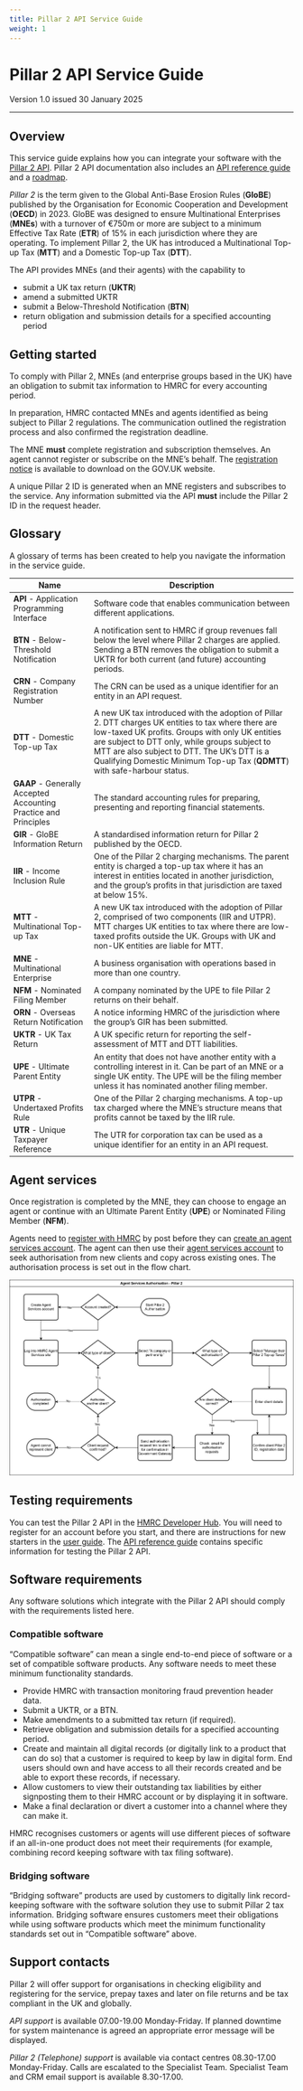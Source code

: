 ```yaml
---
title: Pillar 2 API Service Guide
weight: 1
---
```


# Pillar 2 API Service Guide

Version 1.0 issued 30 January 2025
***

## Overview

This service guide explains how you can integrate your software with the [Pillar 2 API](https://developer.service.hmrc.gov.uk/api-documentation/docs/api/service/pillar2-submission-api/1.0). Pillar 2 API documentation also includes an [API reference guide](https://developer.service.hmrc.gov.uk/api-documentation/docs/api/service/pillar2-submission-api/1.0) and a [roadmap](https://developer.service.hmrc.gov.uk/roadmaps/pillar2-roadmap/).

*Pillar 2* is the term given to the Global Anti-Base Erosion Rules (**GloBE**) published by the Organisation for Economic Cooperation and Development (**OECD**) in 2023. GloBE was designed to ensure Multinational Enterprises (**MNEs**) with a turnover of €750m or more are subject to a minimum Effective Tax Rate (**ETR**) of 15% in each jurisdiction where they are operating. To implement Pillar 2, the UK has introduced a Multinational Top-up Tax (**MTT**) and a Domestic Top-up Tax (**DTT**). 

The API provides MNEs (and their agents) with the capability to

- submit a UK tax return (**UKTR**)
- amend a submitted UKTR
- submit a Below-Threshold Notification (**BTN**)
- return obligation and submission details for a specified accounting period


## Getting started

To comply with Pillar 2, MNEs (and enterprise groups based in the UK) have an obligation to submit tax information to HMRC for every accounting period. 

In preparation, HMRC contacted MNEs and agents identified as being subject to Pillar 2 regulations. The communication outlined the registration process and also confirmed the registration deadline. 

The MNE **must** complete registration and subscription themselves. An agent cannot register or subscribe on the MNE’s behalf. The [registration notice](https://www.gov.uk/government/publications/pillar-2-top-up-taxes-registration-notice-1) is available to download on the GOV.UK website.

A unique Pillar 2 ID is generated when an MNE registers and subscribes to the service. Any information submitted via the API **must** include the Pillar 2 ID in the request header. 



## Glossary

A glossary of terms has been created to help you navigate the information in the service guide. 

<table>
<thead>
<tr>
<th>Name</th>
<th>Description</th>
</tr>
</thead>
<tbody>
<tr>
<td><strong>API</strong> - Application Programming Interface</td>
<td>Software code that enables communication between different applications.</td>
</tr>
<tr>
<td><strong>BTN</strong> - Below-Threshold Notification</td>
<td>A notification sent to HMRC if group revenues fall below the level where Pillar 2 charges are applied. Sending a BTN removes the obligation to submit a UKTR for both current (and future) accounting periods.</td>
</tr>
<tr>
<td><strong>CRN</strong> - Company Registration Number</td>
<td>The CRN can be used as a unique identifier for an entity in an API request.</td>
</tr>
<tr>
<td><strong>DTT</strong> - Domestic Top-up Tax</td>
<td>A new UK tax introduced with the adoption of Pillar 2. DTT charges UK entities to tax where there are low-taxed UK profits. Groups with only UK entities are subject to DTT only, while groups subject to MTT are also subject to DTT. The UK’s DTT is a Qualifying Domestic Minimum Top-up Tax (<strong>QDMTT</strong>) with safe-harbour status.</td>
</tr>
<tr>
<td><strong>GAAP</strong> - Generally Accepted Accounting Practice and Principles</td>
<td>The standard accounting rules for preparing, presenting and reporting financial statements.</td>
</tr>
<tr>
<td><strong>GIR</strong> - GloBE Information Return</td>
<td>A standardised information return for Pillar 2 published by the OECD.</td>
</tr>
<tr>
<td><strong>IIR</strong> - Income Inclusion Rule</td>
<td>One of the Pillar 2 charging mechanisms. The parent entity is charged a top-up tax where it has an interest in entities located in another jurisdiction, and the group’s profits in that jurisdiction are taxed at below 15%.</td>
</tr>
<tr>
<td><strong>MTT</strong> - Multinational Top-up Tax</td>
<td>A new UK tax introduced with the adoption of Pillar 2, comprised of two components (IIR and UTPR). MTT charges UK entities to tax where there are low-taxed profits outside the UK. Groups with UK and non-UK entities are liable for MTT.</td>
</tr>
<tr>
<td><strong>MNE</strong> - Multinational Enterprise</td>
<td>A business organisation with operations based in more than one country.</td>
</tr>
<tr>
<td><strong>NFM</strong> - Nominated Filing Member</td>
<td>A company nominated by the UPE to file Pillar 2 returns on their behalf.</td>
</tr>
<tr>
<td><strong>ORN</strong> - Overseas Return Notification</td>
<td>A notice informing HMRC of the jurisdiction where the group’s GIR has been submitted. </td>
</tr>
<tr>
<td><strong>UKTR</strong> - UK Tax Return</td>
<td>A UK specific return for reporting the self-assessment of MTT and DTT liabilities.</td>
</tr>
<tr>
<td><strong>UPE</strong> - Ultimate Parent Entity</td>
<td>An entity that does not have another entity with a controlling interest in it.  Can be part of an MNE or a single UK entity. The UPE will be the filing member unless it has nominated another filing member.</td>
</tr>
<tr>
<td><strong>UTPR</strong> - Undertaxed Profits Rule</td>
<td>One of the Pillar 2 charging mechanisms. A top-up tax charged where the MNE’s structure means that profits cannot be taxed by the IIR rule.</td>
</tr>
<tr>
<td><strong>UTR</strong> - Unique Taxpayer Reference</td>
<td>The UTR for corporation tax can be used as a unique identifier for an entity in an API request.</td>
</tr>
</tbody>
</table>

## Agent services

Once registration is completed by the MNE, they can choose to engage an agent or continue with an Ultimate Parent Entity (**UPE**) or Nominated Filing Member (**NFM**). 

Agents need to [register with HMRC](https://www.gov.uk/guidance/register-with-hmrc-to-use-an-agent-services-account) by post before they can [create an agent services account](https://www.gov.uk/guidance/get-an-hmrc-agent-services-account). The agent can then use their [agent services account](https://www.gov.uk/guidance/sign-in-to-your-agent-services-account) to seek authorisation from new clients and copy across existing ones. The authorisation process is set out in the flow chart. 

<a href="figures/pillar2-agent-services.svg" target="blank"><img src="figures/pillar2-agent-services.svg" alt="Agent Services Authorisation"/></a>

## Testing requirements

You can test the Pillar 2 API in the [HMRC Developer Hub](https://developer.service.hmrc.gov.uk/api-documentation). You will need to register for an account before you start, and there are instructions for new starters in the [user guide](https://developer.service.hmrc.gov.uk/api-documentation/docs/using-the-hub). The [API reference guide](https://developer.service.hmrc.gov.uk/api-documentation/docs/api/service/pillar2-submission-api/1.0) contains specific information for testing the Pillar 2 API. 


## Software requirements

Any software solutions which integrate with the Pillar 2 API should comply with the requirements listed here. 

### Compatible software

“Compatible software” can mean a single end-to-end piece of software or a set of compatible software products. Any software needs to meet these minimum functionality standards. 

- Provide HMRC with transaction monitoring fraud prevention header data.
- Submit a UKTR, or a BTN.
- Make amendments to a submitted tax return (if required).
- Retrieve obligation and submission details for a specified accounting period.  
- Create and maintain all digital records (or digitally link to a product that can do so) that a customer is required to keep by law in digital form. End users should own 
and have access to all their records created and be able to export these records, if necessary.
- Allow customers to view their outstanding tax liabilities by either signposting them to their HMRC account or by displaying it in software.
- Make a final declaration or divert a customer into a channel where they can make it.

HMRC recognises customers or agents will use different pieces of software if an all-in-one product does not meet their requirements (for example, combining record keeping software with tax filing software). 


### Bridging software

“Bridging software” products are used by customers to digitally link record-keeping software with the software solution they use to submit Pillar 2 tax information. Bridging software ensures customers meet their obligations while using software products which meet the minimum functionality standards set out in “Compatible software” above.


## Support contacts 

Pillar 2 will offer support for organisations in checking eligibility and registering for the service, prepay taxes and later on file returns and be tax compliant in the UK and globally.

*API support* is available 07.00-19.00 Monday-Friday. If planned downtime for system maintenance is agreed an appropriate error message will be displayed.

*Pillar 2 (Telephone) support* is available via contact centres 08.30-17.00 Monday-Friday. Calls are escalated to the Specialist Team. Specialist Team and CRM email support is available 8.30-17.00.
